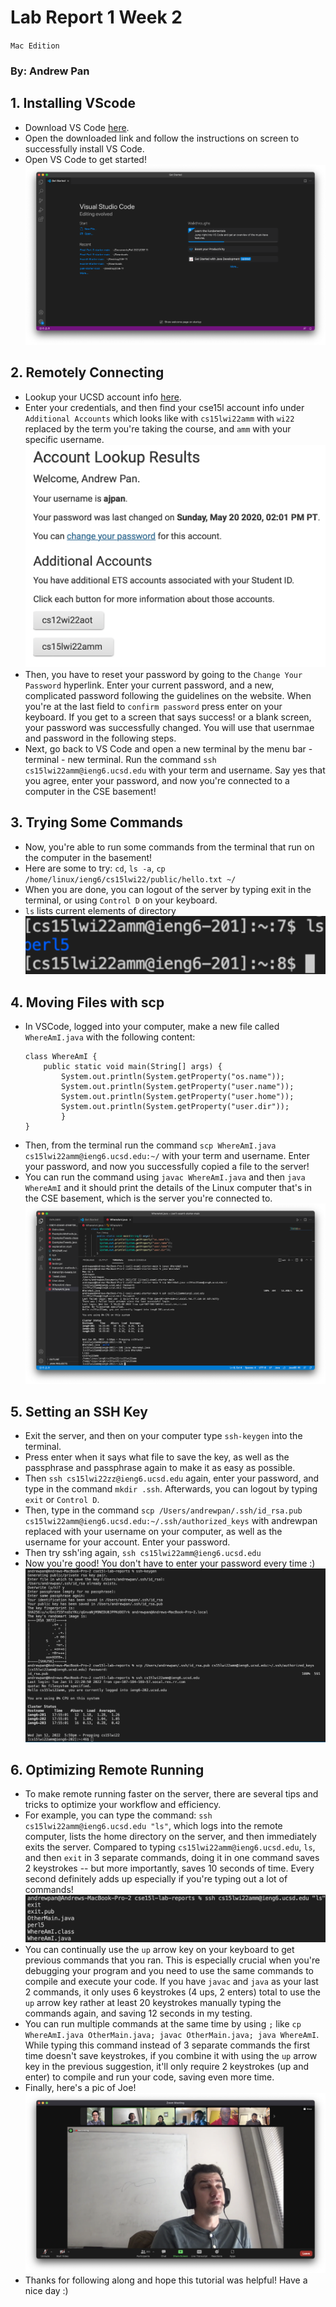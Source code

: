 # Lab Report 1 Week 2
`Mac Edition`
### By: Andrew Pan

## 1. Installing VScode
- Download VS Code [here](https://code.visualstudio.com/download).
- Open the downloaded link and follow the instructions on screen to successfully install VS Code.
- Open VS Code to get started! ![VSCode](VSCode.png)
## 2. Remotely Connecting
- Lookup your UCSD account info [here](https://sdacs.ucsd.edu/~icc/index.php). 
- Enter your credentials, and then find your cse15l account info under `Additional Accounts` which looks like with `cs15lwi22amm` with `wi22` replaced by the term you're taking the course, and `amm` with your specific username. ![Account lookup](AccountLookup.png)
- Then, you have to reset your password by going to the `Change Your Password` hyperlink. Enter your current password, and a new, complicated password following the guidelines on the website. When you're at the last field to `confirm password` press enter on your keyboard. If you get to a screen that says success! or a blank screen, your password was successfully changed. You will use that usernmae and password in the following steps. 
- Next, go back to VS Code and open a new terminal by the menu bar - terminal - new terminal. Run the command ```ssh cs15lwi22amm@ieng6.ucsd.edu``` with your term and username. Say yes that you agree, enter your password, and now you're connected to a computer in the CSE basement! 
## 3. Trying Some Commands
- Now, you're able to run some commands from the terminal that run on the computer in the basement! 
- Here are some to try: `cd`, `ls -a`, `cp /home/linux/ieng6/cs15lwi22/public/hello.txt ~/`
- When you are done, you can logout of the server by typing exit in the terminal, or using `Control D` on your keyboard.
- `ls` lists current elements of directory![](ls.png)
## 4. Moving Files with scp
- In VSCode, logged into your computer, make a new file called `WhereAmI.java` with the following content:
    ```
    class WhereAmI {
        public static void main(String[] args) {
            System.out.println(System.getProperty("os.name"));
            System.out.println(System.getProperty("user.name"));
            System.out.println(System.getProperty("user.home"));
            System.out.println(System.getProperty("user.dir"));
            }
    }
    ```
- Then, from the terminal run the command `scp WhereAmI.java cs15lwi22amm@ieng6.ucsd.edu:~/` with your term and username. Enter your password, and now you successfully copied a file to the server! 
- You can run the command using `javac WhereAmI.java` and then `java WhereAmI` and it should print the details of the Linux computer that's in the CSE basement, which is the server you're connected to. ![scp](scp.png)
## 5. Setting an SSH Key
- Exit the server, and then on your computer type `ssh-keygen` into the terminal. 
- Press enter when it says what file to save the key, as well as the passphrase and passphrase again to make it as easy as possible. 
- Then `ssh cs15lwi22zz@ieng6.ucsd.edu` again, enter your password, and type in the command `mkdir .ssh`. Afterwards, you can logout by typing `exit` or `Control D`.
- Then, type in the command `scp /Users/andrewpan/.ssh/id_rsa.pub cs15lwi22amm@ieng6.ucsd.edu:~/.ssh/authorized_keys` with andrewpan replaced with your username on your computer, as well as the username for your account. Enter your password. 
- Then try ssh'ing again, `ssh cs15lwi22amm@ieng6.ucsd.edu`
- Now you're good! You don't have to enter your password every time :)![keys](keys.png)
## 6. Optimizing Remote Running
- To make remote running faster on the server, there are several tips and tricks to optimize your workflow and efficiency.
- For example, you can type the command: `ssh cs15lwi22amm@ieng6.ucsd.edu "ls"`, which logs into the remote computer, lists the home directory on the server, and then immediately exits the server. Compared to typing `cs15lwi22amm@ieng6.ucsd.edu`, `ls`, and then `exit` in 3 separate commands, doing it in one command saves 2 keystrokes -- but more importantly, saves 10 seconds of time. Every second definitely adds up especially if you're typing out a lot of commands! ![quotes](quotes.png)
- You can continually use the `up` arrow key on your keyboard to get previous commands that you ran. This is especially crucial when you're debugging your program and you need to use the same commands to compile and execute your code. If you have `javac` and `java` as your last 2 commands, it only uses 6 keystrokes (4 ups, 2 enters) total to use the  `up` arrow key rather at least 20 keystrokes manually typing the commands again, and saving 12 seconds in my testing. 
- You can run multiple commands at the same time by using `;` like `cp WhereAmI.java OtherMain.java; javac OtherMain.java; java WhereAmI`. While typing this command instead of 3 separate commands the first time doesn't save keystrokes, if you combine it with using the `up` arrow key in the previous suggestion, it'll only require 2 keystrokes (up and enter) to compile and run your code, saving even more time.
- Finally, here's a pic of Joe! 
![Joe](a.png)
- Thanks for following along and hope this tutorial was helpful! Have a nice day :)